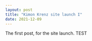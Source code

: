 ```yaml
---
layout: post
title: "Kimon Krenz site launch I"
date: 2021-12-09
---
```


The first post, for the site launch. TEST
